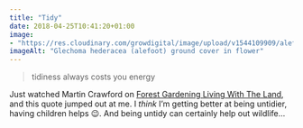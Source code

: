 ```yaml
---
title: "Tidy"
date: 2018-04-25T10:41:20+01:00
image: 
- "https://res.cloudinary.com/growdigital/image/upload/v1544109909/alefoot-40762351925.jpg"
imageAlt: "Glechoma hederacea (alefoot) ground cover in flower"
---
```


> tidiness always costs you energy

Just watched Martin Crawford on [Forest Gardening Living With The Land](https://www.youtube.com/watch?v=8owF5E4FaWY), and this quote jumped out at me. I _think_ I’m getting better at being untidier, having children helps 😉. And being untidy can certainly help out wildlife…
